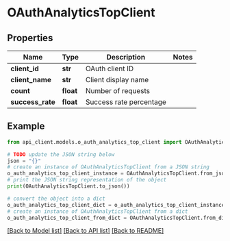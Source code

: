 # OAuthAnalyticsTopClient


## Properties

Name | Type | Description | Notes
------------ | ------------- | ------------- | -------------
**client_id** | **str** | OAuth client ID | 
**client_name** | **str** | Client display name | 
**count** | **float** | Number of requests | 
**success_rate** | **float** | Success rate percentage | 

## Example

```python
from api_client.models.o_auth_analytics_top_client import OAuthAnalyticsTopClient

# TODO update the JSON string below
json = "{}"
# create an instance of OAuthAnalyticsTopClient from a JSON string
o_auth_analytics_top_client_instance = OAuthAnalyticsTopClient.from_json(json)
# print the JSON string representation of the object
print(OAuthAnalyticsTopClient.to_json())

# convert the object into a dict
o_auth_analytics_top_client_dict = o_auth_analytics_top_client_instance.to_dict()
# create an instance of OAuthAnalyticsTopClient from a dict
o_auth_analytics_top_client_from_dict = OAuthAnalyticsTopClient.from_dict(o_auth_analytics_top_client_dict)
```
[[Back to Model list]](../README.md#documentation-for-models) [[Back to API list]](../README.md#documentation-for-api-endpoints) [[Back to README]](../README.md)


